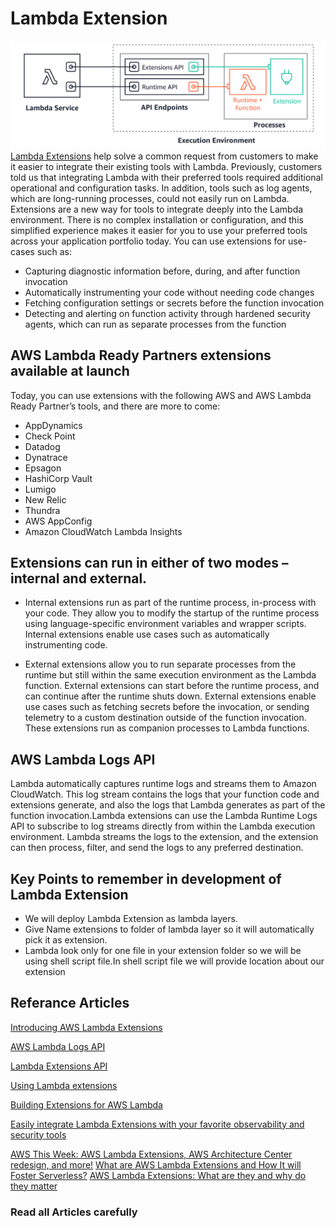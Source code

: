 # Lambda Extension
![AWS WAF Diagram](lambda_ext.png)
[Lambda Extensions](https://aws.amazon.com/blogs/compute/introducing-aws-lambda-extensions-in-preview/) help solve a common request from customers to make it easier to integrate their existing tools with Lambda. Previously, customers told us that integrating Lambda with their preferred tools required additional operational and configuration tasks. In addition, tools such as log agents, which are long-running processes, could not easily run on Lambda. 
Extensions are a new way for tools to integrate deeply into the Lambda environment. There is no complex installation or configuration, and this simplified experience makes it easier for you to use your preferred tools across your application portfolio today. You can use extensions for use-cases such as:

* Capturing diagnostic information before, during, and after function invocation
* Automatically instrumenting your code without needing code changes
* Fetching configuration settings or secrets before the function invocation
* Detecting and alerting on function activity through hardened security agents, which can run as separate processes from the function

## AWS Lambda Ready Partners extensions available at launch
Today, you can use extensions with the following AWS and AWS Lambda Ready Partner’s tools, and there are more to come:
* AppDynamics
* Check Point
* Datadog
* Dynatrace
* Epsagon
* HashiCorp Vault
* Lumigo
* New Relic 
* Thundra
* AWS AppConfig
* Amazon CloudWatch Lambda Insights

## Extensions can run in either of two modes – internal and external.

* Internal extensions run as part of the runtime process, in-process with your code. They allow you to modify the startup of the runtime process using language-specific environment variables and wrapper scripts. Internal extensions enable use cases such as automatically instrumenting code.

* External extensions allow you to run separate processes from the runtime but still within the same execution environment as the Lambda function. External extensions can start before the runtime process, and can continue after the runtime shuts down. External extensions enable use cases such as fetching secrets before the invocation, or sending telemetry to a custom destination outside of the function invocation. These extensions run as companion processes to Lambda functions.

## AWS Lambda Logs API
Lambda automatically captures runtime logs and streams them to Amazon CloudWatch. This log stream contains the logs that your function code and extensions generate, and also the logs that Lambda generates as part of the function invocation.Lambda extensions can use the Lambda Runtime Logs API to subscribe to log streams directly from within the Lambda execution environment. Lambda streams the logs to the extension, and the extension can then process, filter, and send the logs to any preferred destination.

## Key Points to remember in development of Lambda Extension

* We will deploy Lambda Extension as lambda layers.
* Give Name extensions to folder of lambda layer so it will automatically pick it as extension.
* Lambda look only for one file in your extension folder so we will be using shell script file.In shell script file we will provide location about our extension

## Referance Articles
[Introducing AWS Lambda Extensions](https://aws.amazon.com/blogs/compute/introducing-aws-lambda-extensions-in-preview/)

[AWS Lambda Logs API](https://docs.aws.amazon.com/lambda/latest/dg/runtimes-logs-api.html)

[Lambda Extensions API](https://docs.aws.amazon.com/lambda/latest/dg/runtimes-extensions-api.html)

[Using Lambda extensions](https://docs.aws.amazon.com/lambda/latest/dg/using-extensions.html)

[Building Extensions for AWS Lambda](https://aws.amazon.com/blogs/compute/building-extensions-for-aws-lambda-in-preview/)

[Easily integrate Lambda Extensions with your favorite observability and security tools](https://www.youtube.com/watch?v=6XIIKSJpMIQ&ab_channel=ServerlessLand)

[AWS This Week: AWS Lambda Extensions, AWS Architecture Center redesign, and more!](https://www.youtube.com/watch?v=Kd9OQWJCpV4&ab_channel=ACloudGuru)
[What are AWS Lambda Extensions and How It will Foster Serverless?](https://blog.thundra.io/what-are-aws-lambda-extensions-and-how-it-will-foster-serverless)
[AWS Lambda Extensions: What are they and why do they matter](https://lumigo.io/blog/aws-lambda-extensions-what-are-they-and-why-do-they-matter/)

### Read all Articles carefully